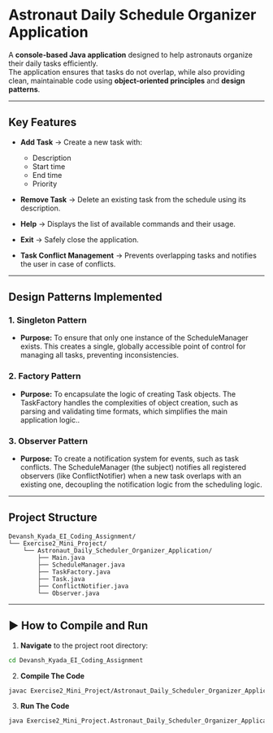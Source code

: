 # Astronaut Daily Schedule Organizer Application

A **console-based Java application** designed to help astronauts organize their daily tasks efficiently.  
The application ensures that tasks do not overlap, while also providing clean, maintainable code using **object-oriented principles** and **design patterns**.

---

## Key Features

- **Add Task** → Create a new task with:
  - Description  
  - Start time  
  - End time  
  - Priority  

- **Remove Task** → Delete an existing task from the schedule using its description.

- **Help** → Displays the list of available commands and their usage.

- **Exit** → Safely close the application.

- **Task Conflict Management** → Prevents overlapping tasks and notifies the user in case of conflicts.

---

## Design Patterns Implemented

### 1. **Singleton Pattern**
- **Purpose:** To ensure that only one instance of the ScheduleManager exists. This creates a single, globally accessible point of control for managing all tasks, preventing inconsistencies.

### 2. **Factory Pattern**
- **Purpose:** To encapsulate the logic of creating Task objects. The TaskFactory handles the complexities of object creation, such as parsing and validating time formats, which simplifies the main application logic..

### 3. **Observer Pattern**
- **Purpose:** To create a notification system for events, such as task conflicts. The ScheduleManager (the subject) notifies all registered observers (like ConflictNotifier) when a new task overlaps with an existing one, decoupling the notification logic from the scheduling logic.

---

## Project Structure

```
Devansh_Kyada_EI_Coding_Assignment/
└── Exercise2_Mini_Project/
    └── Astronaut_Daily_Scheduler_Organizer_Application/
        ├── Main.java
        ├── ScheduleManager.java
        ├── TaskFactory.java
        ├── Task.java
        ├── ConflictNotifier.java
        └── Observer.java
```

---

## ▶️ How to Compile and Run

1. **Navigate** to the project root directory:

```bash
cd Devansh_Kyada_EI_Coding_Assignment
```

2. **Compile The Code**

```bash
javac Exercise2_Mini_Project/Astronaut_Daily_Scheduler_Organizer_Application/*.java
```

3. **Run The Code**

```bash
java Exercise2_Mini_Project.Astronaut_Daily_Scheduler_Organizer_Application.Main
```